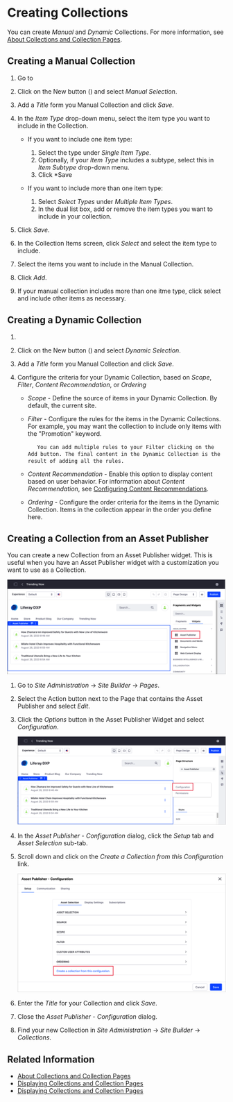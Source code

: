 # Creating Collections

You can create *Manual* and *Dynamic* Collections. For more information, see [About Collections and Collection Pages](./about-collections-and-collection-pages.md).

## Creating a Manual Collection

1. Go to 
1. Click on the New button () and select *Manual Selection*.
1. Add a *Title* form you Manual Collection and click *Save*.
1. In the *Item Type* drop-down menu, select the item type you want to include in the Collection.
    - If you want to include one item type:

        1. Select the type under *Single Item Type*.
        1. Optionally, if your *Item Type* includes a subtype, select this in *Item Subtype* drop-down menu.
        1. Click *Save

    - If you want to include more than one item type:

        1.  Select *Select Types* under *Multiple Item Types*.
        1. In the dual list box, add or remove the item types you want to include in your collection.

1. Click *Save*.
1. In the Collection Items screen, click *Select* and select the item type to include.
1. Select the items you want to include in the Manual Collection.
1. Click *Add*.
1. If your manual collection includes more than one itme type, click select and include other items as necessary.

## Creating a Dynamic Collection

1. 
1. Click on the New button () and select *Dynamic Selection*.
1. Add a *Title* form you Manual Collection and click *Save*.
1. Configure the criteria for your Dynamic Collection, based on *Scope*, *Filter*, *Content Recommendation*, or *Ordering*

    - *Scope* - Define the source of items in your Dynamic Collection. By default, the current site.
    - *Filter* - Configure the rules for the items in the Dynamic Collections. For example, you may want the collection to include only items with the "Promotion" keyword.
    
        ```tip::
           You can add multiple rules to your Filter clicking on the Add button. The final content in the Dynamic Collection is the result of adding all the rules. 
        ```

    - *Content Recommendation* - Enable this option to display content based on user behavior. For information about *Content Recommendation*, see [Configuring Content Recommendations](../XXXXXXXXXX/configuring-content-recommendations.md).
    - *Ordering* - Configure the order criteria for the items in the Dynamic Collection. Items in the collection appear in the order you define here.

## Creating a Collection from an Asset Publisher 

You can create a new Collection from an Asset Publisher widget. This is useful when you have an Asset Publisher widget with a customization you want to use as a Collection.

![You can transform an Asset Publisher widget into a Collection](./creating-collections/images/06.png)

1. Go to *Site Administration* &rarr; *Site Builder* &rarr; *Pages*.
1. Select the Action button next to the Page that contains the Asset Publisher and select *Edit*.
1. Click the *Options* button in the Asset Publisher Widget and select *Configuration*.

    ![Configure the Asset Publisher Widget](./creating-collections/images/07.png)

1. In the *Asset Publisher - Configuration* dialog, click the *Setup* tab and *Asset Selection* sub-tab.
1. Scroll down and click on the *Create a Collection from this Configuration* link.

    ![Click the Create a collection fro this configuration to transform the Asset Publihser widget into a new Collection](./creating-collections/images/08.png)

1. Enter the *Title* for your Collection and click *Save*.
1. Close the *Asset Publisher - Configuration* dialog.
1. Find your new Collection in *Site Administration* &rarr; *Site Builder* &rarr; *Collections*.

## Related Information

* [About Collections and Collection Pages](./about-collections-and-collection-pages.md)
* [Displaying Collections and Collection Pages](./displaying-collections-and-collection-pages.md)
* [Displaying Collections and Collection Pages](./displaying-collections-and-collection-pages.md)

